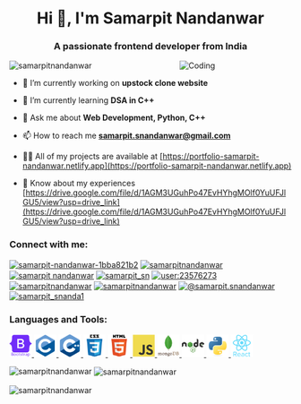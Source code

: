 <h1 align="center">Hi 👋, I'm Samarpit Nandanwar</h1>
<h3 align="center">A passionate frontend developer from India</h3>
<img align="right" alt="Coding" width="200" src="https://cdn.dribbble.com/users/1162077/screenshots/3848914/programmer.gif">

<p align="left"> <img src="https://komarev.com/ghpvc/?username=samarpitnandanwar&label=Profile%20views&color=0e75b6&style=flat" alt="samarpitnandanwar" /> </p>

- 🔭 I’m currently working on **upstock clone website**

- 🌱 I’m currently learning **DSA in C++**

- 💬 Ask me about **Web Development, Python, C++**

- 📫 How to reach me **samarpit.snandanwar@gmail.com**
  
- 👨‍💻 All of my projects are available at [https://portfolio-samarpit-nandanwar.netlify.app](https://portfolio-samarpit-nandanwar.netlify.app)

- 📄 Know about my experiences [https://drive.google.com/file/d/1AGM3UGuhPo47EvHYhgMOlf0YuUFJlGU5/view?usp=drive_link](https://drive.google.com/file/d/1AGM3UGuhPo47EvHYhgMOlf0YuUFJlGU5/view?usp=drive_link)

<h3 align="left">Connect with me:</h3>
<p align="left">
<a href="https://linkedin.com/in/samarpit-nandanwar-1bba821b2" target="blank"><img align="center" src="https://raw.githubusercontent.com/rahuldkjain/github-profile-readme-generator/master/src/images/icons/Social/linked-in-alt.svg" alt="samarpit-nandanwar-1bba821b2" height="30" width="40" /></a>
<a href="https://instagram.com/samarpitnandanwar" target="blank"><img align="center" src="https://raw.githubusercontent.com/rahuldkjain/github-profile-readme-generator/master/src/images/icons/Social/instagram.svg" alt="samarpitnandanwar" height="30" width="40" /></a>
<a href="https://www.youtube.com/c/samarpit nandanwar" target="blank"><img align="center" src="https://raw.githubusercontent.com/rahuldkjain/github-profile-readme-generator/master/src/images/icons/Social/youtube.svg" alt="samarpit nandanwar" height="30" width="40" /></a>
<a href="https://twitter.com/samarpit_sn" target="blank"><img align="center" src="https://raw.githubusercontent.com/rahuldkjain/github-profile-readme-generator/master/src/images/icons/Social/twitter.svg" alt="samarpit_sn" height="30" width="40" /></a>
<a href="https://stackoverflow.com/users/23576273/samarpit-nandanwar" target="blank"><img align="center" src="https://raw.githubusercontent.com/rahuldkjain/github-profile-readme-generator/master/src/images/icons/Social/stack-overflow.svg" alt="user:23576273" height="30" width="40" /></a>
<a href="https://www.leetcode.com/samarpitnandanwar" target="blank"><img align="center" src="https://raw.githubusercontent.com/rahuldkjain/github-profile-readme-generator/master/src/images/icons/Social/leet-code.svg" alt="samarpitnandanwar" height="30" width="40" /></a>
<a href="https://codepen.io/samarpitnandanwar" target="blank"><img align="center" src="https://raw.githubusercontent.com/rahuldkjain/github-profile-readme-generator/master/src/images/icons/Social/codepen.svg" alt="samarpitnandanwar" height="30" width="40" /></a>
<a href="https://medium.com/@samarpit.snandanwar" target="blank"><img align="center" src="https://raw.githubusercontent.com/rahuldkjain/github-profile-readme-generator/master/src/images/icons/Social/medium.svg" alt="@samarpit.snandanwar" height="30" width="40" /></a>
<a href="https://www.hackerrank.com/samarpit_snanda1" target="blank"><img align="center" src="https://raw.githubusercontent.com/rahuldkjain/github-profile-readme-generator/master/src/images/icons/Social/hackerrank.svg" alt="samarpit_snanda1" height="30" width="40" /></a>
</p>

<h3 align="left">Languages and Tools:</h3>
<p align="left"> <a href="https://getbootstrap.com" target="_blank" rel="noreferrer"> <img src="https://raw.githubusercontent.com/devicons/devicon/master/icons/bootstrap/bootstrap-plain-wordmark.svg" alt="bootstrap" width="40" height="40"/> </a> <a href="https://www.cprogramming.com/" target="_blank" rel="noreferrer"> <img src="https://raw.githubusercontent.com/devicons/devicon/master/icons/c/c-original.svg" alt="c" width="40" height="40"/> </a> <a href="https://www.w3schools.com/cpp/" target="_blank" rel="noreferrer"> <img src="https://raw.githubusercontent.com/devicons/devicon/master/icons/cplusplus/cplusplus-original.svg" alt="cplusplus" width="40" height="40"/> </a> <a href="https://www.w3schools.com/css/" target="_blank" rel="noreferrer"> <img src="https://raw.githubusercontent.com/devicons/devicon/master/icons/css3/css3-original-wordmark.svg" alt="css3" width="40" height="40"/> </a> <a href="https://www.w3.org/html/" target="_blank" rel="noreferrer"> <img src="https://raw.githubusercontent.com/devicons/devicon/master/icons/html5/html5-original-wordmark.svg" alt="html5" width="40" height="40"/> </a> <a href="https://developer.mozilla.org/en-US/docs/Web/JavaScript" target="_blank" rel="noreferrer"> <img src="https://raw.githubusercontent.com/devicons/devicon/master/icons/javascript/javascript-original.svg" alt="javascript" width="40" height="40"/> </a> <a href="https://www.mongodb.com/" target="_blank" rel="noreferrer"> <img src="https://raw.githubusercontent.com/devicons/devicon/master/icons/mongodb/mongodb-original-wordmark.svg" alt="mongodb" width="40" height="40"/> </a> <a href="https://nodejs.org" target="_blank" rel="noreferrer"> <img src="https://raw.githubusercontent.com/devicons/devicon/master/icons/nodejs/nodejs-original-wordmark.svg" alt="nodejs" width="40" height="40"/> </a> <a href="https://www.python.org" target="_blank" rel="noreferrer"> <img src="https://raw.githubusercontent.com/devicons/devicon/master/icons/python/python-original.svg" alt="python" width="40" height="40"/> </a> <a href="https://reactjs.org/" target="_blank" rel="noreferrer"> <img src="https://raw.githubusercontent.com/devicons/devicon/master/icons/react/react-original-wordmark.svg" alt="react" width="40" height="40"/> </a> </p>

<p><img align="left" src="https://github-readme-stats.vercel.app/api/top-langs?username=samarpitnandanwar&show_icons=true&locale=en&layout=compact" alt="samarpitnandanwar" /></p>

<p>&nbsp;<img align="center" src="https://github-readme-stats.vercel.app/api?username=samarpitnandanwar&show_icons=true&locale=en" alt="samarpitnandanwar" /></p>

<p><img align="center" src="https://github-readme-streak-stats.herokuapp.com/?user=samarpitnandanwar&" alt="samarpitnandanwar" /></p>
